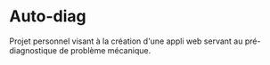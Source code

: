 # Auto-diag
Projet personnel visant à la création d'une appli web servant au pré-diagnostique de problème mécanique.
